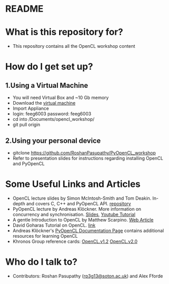# README #

# What is this repository for?
* This repository contains all the OpenCL workshop content

# How do I get set up? 
## 1.Using a Virtual Machine 
* You will need Virtual Box and ~10 Gb memory
* Download the [virtual machine](https://www.dropbox.com/s/fjs2w04sjyjfp49/Ubuntu14_PyOpenCL.ova?dl=0)
* Import Appliance
* login: feeg6003
  password: feeg6003
* cd into /Documents/opencl_workshop/
* git pull origin

## 2.Using your personal device
* gitclone https://github.com/RoshanPasupathy/PyOpenCL_workshop
* Refer to presentation slides for instructions regarding installing OpenCL and PyOpenCL

# Some Useful Links and Articles
* OpenCL lecture slides by Simon McIntosh-Smith and Tom Deakin. In-depth and covers C, C++ and PyOpenCL API. [repository](https://github.com/HandsOnOpenCL/Lecture-Slides/releases)
* PyOpenCL lecture by Andreas Klöckner. More information on concurrency and synchronisation. [Slides](https://www.bu.edu/pasi/files/2011/01/AndreasKloeckner1-03-1430.pdf), [Youtube Tutorial](https://www.youtube.com/watch?v=X9mflbX1NL8&t=1020s) 
* A gentle Introduction to OpenCL by Matthew Scarpino. [Web Article](http://www.drdobbs.com/parallel/a-gentle-introduction-to-opencl/231002854)
* David Goharas Tutorial on OpenCL. [link](https://www.youtube.com/watch?v=QA483lIvL-4&list=PLTfYiv7-a3l7mYEdjk35wfY-KQj5yVXO2) 
* Andreas Klöckner's [PyOpenCL Documentation Page](https://documen.tician.de/pyopencl/) contains additional resources for learning OpenCL
* Khronos Group reference cards: [OpenCL.v1.2](https://www.khronos.org/files/opencl-1-2-quick-reference-card.pdf) [OpenCL.v2.0](https://www.khronos.org/files/opencl20-quick-reference-card.pdf)  
 
# Who do I talk to?
* Contributors: Roshan Pasupathy (rp3g13@soton.ac.uk)  and Alex Fforde
